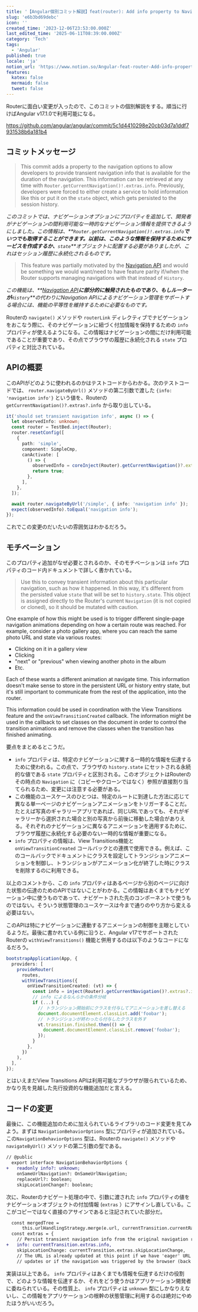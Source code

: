 ```yaml
---
title: '【Angular個別コミット解説】feat(router): Add info property to NavigationExtras'
slug: 'e6b3bd69debc'
icon: ''
created_time: '2023-12-06T23:53:00.000Z'
last_edited_time: '2025-06-11T08:39:00.000Z'
category: 'Tech'
tags:
  - 'Angular'
published: true
locale: 'ja'
notion_url: 'https://www.notion.so/Angular-feat-router-Add-info-property-to-NavigationExtras-d0a077fb608b42d7ad5232bbb9c37d0d'
features:
  katex: false
  mermaid: false
  tweet: false
---
```


Routerに面白い変更が入ったので、このコミットの個別解説をする。順当に行けばAngular v17.1.0で利用可能になる。

https://github.com/angular/angular/commit/5c1d4410298e20cb03d7a1ddf7931538b6a181b4

## コミットメッセージ

> This commit adds a property to the navigation options to allow developers to provide transient navigation info that is available for the duration of the navigation. This information can be retrieved at any time with `Router.getCurrentNavigation()!.extras.info`. Previously, developers were forced to either create a service to hold information like this or put it on the `state` object, which gets persisted to the session history.

_このコミットでは、ナビゲーションオプションにプロパティを追加して、開発者がナビゲーションの間利用可能な一時的なナビゲーション情報を提供できるようにしました。この情報は、**`Router.getCurrentNavigation()!.extras.info`**でいつでも取得することができます。以前は、このような情報を保持するためにサービスを作成するか、**`state`**オブジェクトに配置する必要がありましたが、これはセッション履歴に永続化されるものです。_

> This feature was partially motivated by the [Navigation API](https://github.com/WICG/navigation-api#example-using-info) and would be something we would want/need to have feature parity if/when the Router supports managing navigations with that instead of `History`.

_この機能は、**[Navigation API](https://github.com/WICG/navigation-api#example-using-info)**に部分的に触発されたものであり、もしルーターが**`History`**の代わりにNavigation APIによるナビゲーション管理をサポートする場合には、機能の平等性を維持するために必要なものです。_

Routerの `navigate()` メソッドや `routerLink` ディレクティブでナビゲーションをおこなう際に、そのナビゲーションに紐づく付加情報を保持するための `info` プロパティが使えるようになる。この情報はナビゲーションの間にだけ利用可能であることが重要であり、その点でブラウザの履歴に永続化される `state` プロパティと対比されている。

## APIの概要

このAPIがどのように使われるのかはテストコードからわかる。次のテストコードでは、 `router.navigateByUrl()` メソッドの第二引数で渡した `{info: 'navigation info'}` という値を、Routerの `getCurrentNavigation()?.extras?.info` から取り出している。

```ts
it('should set transient navigation info', async () => {
  let observedInfo: unknown;
  const router = TestBed.inject(Router);
  router.resetConfig([
    {
      path: 'simple',
      component: SimpleCmp,
      canActivate: [
        () => {
          observedInfo = coreInject(Router).getCurrentNavigation()?.extras?.info;
          return true;
        },
      ],
    },
  ]);

  await router.navigateByUrl('/simple', { info: 'navigation info' });
  expect(observedInfo).toEqual('navigation info');
});
```

これでこの変更のだいたいの雰囲気はわかるだろう。

## モチベーション

このプロパティ追加がなぜ必要とされるのか、そのモチベーションは `info` プロパティのコード内ドキュメントで詳しく書かれている。

> Use this to convey transient information about this particular navigation, such as how it happened. In this way, it's different from the persisted value `state` that will be set to `history.state`. This object is assigned directly to the Router's current `Navigation` (it is not copied or cloned), so it should be mutated with caution.

One example of how this might be used is to trigger different single-page navigation animations depending on how a certain route was reached. For example, consider a photo gallery app, where you can reach the same photo URL and state via various routes:

- Clicking on it in a gallery view
- Clicking
- "next" or "previous" when viewing another photo in the album
- Etc.

Each of these wants a different animation at navigate time. This information doesn't make sense to store in the persistent URL or history entry state, but it's still important to communicate from the rest of the application, into the router.

This information could be used in coordination with the View Transitions feature and the `onViewTransitionCreated` callback. The information might be used in the callback to set classes on the document in order to control the transition animations and remove the classes when the transition has finished animating.

要点をまとめるとこうだ。

- `info` プロパティは、特定のナビゲーションに関する一時的な情報を伝達するために使われる。この点で、ブラウザの `history.state` にセットされる永続的な値である `state` プロパティと区別される。このオブジェクトはRouterのその時点の `Navigation` に（コピーやクローンではなく）参照が直接割り当てられるため、変更には注意する必要がある。
- この機能のユースケースのひとつは、特定のルートに到達した方法に応じて異なる単一ページのナビゲーションアニメーションをトリガーすることだ。たとえば写真のギャラリーアプリであれば、同じURLであっても、それがギャラリーから選択された場合と別の写真から前後に移動した場合がありえる。それぞれのナビゲーションに異なるアニメーションを適用するために、ブラウザ履歴に永続化する必要のない一時的な情報が重要になる。
- `info` プロパティの情報は、View Transitions機能と `onViewTransitionCreated` コールバックとの連携で使用できる。例えば、このコールバックでドキュメントにクラスを設定してトランジションアニメーションを制御し、トランジションがアニメーション化が終了した時にクラスを削除するのに利用できる。

以上のコメントから、この `info` プロパティはあるページから別のページに向けた状態の伝達のためのAPIではないことがわかる。この情報はあくまでもナビゲーション中に使うものであって、ナビゲートされた先のコンポーネントで使うものではない。そういう状態管理のユースケースは今まで通りのやり方から変える必要はない。

このAPIは特にナビゲーションに連動するアニメーションの制御を主眼としているようだ。最後に書かれている例に沿うと、Angular v17でサポートされたRouterの `withViewTransitions()` 機能と併用するのは以下のようなコードになるだろう。

```ts
bootstrapApplication(App, {
  providers: [
    provideRouter(
      routes,
      withViewTransitions({
        onViewTransitionCreated: (vt) => {
          const info = inject(Router).getCurrentNavigation()?.extras?.info;
          // info によるなんらかの条件分岐
          if (...) {
            // トランジション開始前にクラスを付与してアニメーションを差し替える
            document.documentElement.classList.add('foobar');
            // トランジションが終わったら付与したクラスを外す
            vt.transition.finished.then(() => {
              document.documentElement.classList.remove('foobar');
            });
          }
        },
      })
    ),
  ],
});
```

とはいえまだView Transitions APIは利用可能なブラウザが限られているため、かなり先を見越した先行投資的な機能追加だと言える。

## コードの変更

最後に、この機能追加のために加えられているライブラリのコード変更を見てみよう。まずは `NavigationBehaviorOptions` 型にプロパティが追加されている。この`NavigationBehaviorOptions` 型は、Routerの `navigate()` メソッドや `navigateByUrl()` メソッドの第二引数の型である。

```diff
// @public
  export interface NavigationBehaviorOptions {
+   readonly info?: unknown;
    onSameUrlNavigation?: OnSameUrlNavigation;
    replaceUrl?: boolean;
    skipLocationChange?: boolean;
```

次に、Routerのナビゲート処理の中で、引数に渡された `info` プロパティの値をナビゲーションオブジェクトの付加情報 (`extras` ）にアサインし直している。ここがコピーではなく直接のアサインであると注記されていた部分だ。

```diff
  const mergedTree =
      this.urlHandlingStrategy.merge(e.url, currentTransition.currentRawUrl);
  const extras = {
    // Persist transient navigation info from the original navigation request.
+   info: currentTransition.extras.info,
    skipLocationChange: currentTransition.extras.skipLocationChange,
    // The URL is already updated at this point if we have 'eager' URL
    // updates or if the navigation was triggered by the browser (back
```

実装は以上である。 `info` プロパティはあくまでも情報を伝達するだけの役割で、どのような情報を伝達するか、それをどう使うかはアプリケーション開発者に委ねられている。その性質上、 `info` プロパティは `unknown` 型にしかなりえないし、この情報をアプリケーションの根幹の状態管理に利用するのは絶対にやめたほうがいいだろう。
